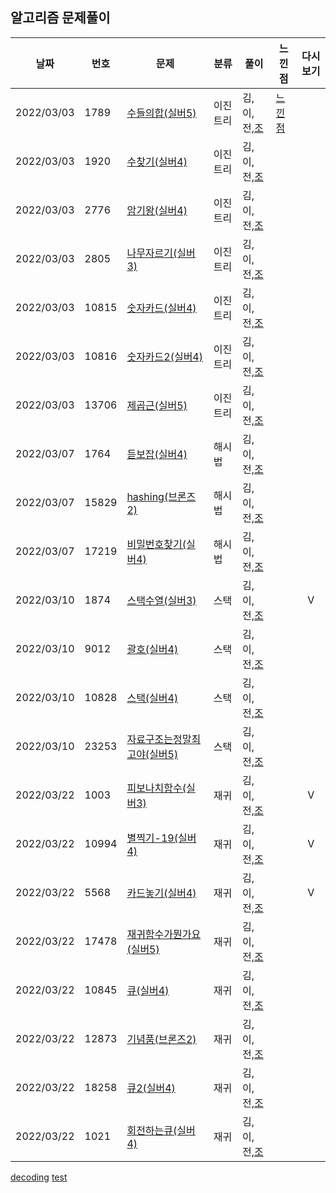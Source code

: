 ## 알고리즘 문제풀이 

날짜 | 번호 | 문제 | 분류 | 풀이 | 느낀점 | 다시보기
--- |--- |--- |--- |--- |--- |:---:|
2022/03/03 |  1789 | [수들의합(실버5)](https://www.acmicpc.net/problem/1789) | 이진트리 | 김,이,전,[조](../main/조우석/검색알고리즘/1789_수들의합.py) | [느낀점](../main/느낀점/느낀점.py) | 
2022/03/03 |  1920 | [수찾기(실버4)](https://www.acmicpc.net/problem/1920) | 이진트리 | 김,이,전,[조](../main/조우석/검색알고리즘/1920_수찾기.py) | | 
2022/03/03 |  2776 | [암기왕(실버4)](https://www.acmicpc.net/problem/2776) | 이진트리 | 김,이,전,[조](../main/조우석/검색알고리즘/2776_암기왕.py) | | 
2022/03/03 |  2805 | [나무자르기(실버3)](https://www.acmicpc.net/problem/2805) | 이진트리 | 김,이,전,[조](../main/조우석/검색알고리즘/2805_나무자르기.py) | | 
2022/03/03 |  10815 | [숫자카드(실버4)](https://www.acmicpc.net/problem/10815) | 이진트리 | 김,이,전,[조](../main/조우석/검색알고리즘/10815_숫자카드.py) | | 
2022/03/03 |  10816 | [숫자카드2(실버4)](https://www.acmicpc.net/problem/10816) | 이진트리 | 김,이,전,[조](../main/조우석/검색알고리즘/10816_숫자카드2.py) | | 
2022/03/03 |  13706 | [제곱근(실버5)](https://www.acmicpc.net/problem/13706) | 이진트리 | 김,이,전,[조](../main/조우석/검색알고리즘/13706_제곱근.py) | | 
2022/03/07 |  1764 | [듣보잡(실버4)](https://www.acmicpc.net/problem/1764) | 해시법 | 김,이,전,[조](../main/조우석/검색알고리즘/해쉬법/1764_듣보잡.PY) | | 
2022/03/07 |  15829 | [hashing(브론즈2)](https://www.acmicpc.net/problem/15829) | 해시법 | 김,이,전,[조](../main/조우석/검색알고리즘/해쉬법/15829_hashing.py) || 
2022/03/07 |  17219 | [비밀번호찾기(실버4)](https://www.acmicpc.net/problem/17219) | 해시법 | 김,이,전,[조](../main/조우석/검색알고리즘/해쉬법/17219_비밀번호찾기.py) || 
2022/03/10 |  1874 | [스택수열(실버3)](https://www.acmicpc.net/problem/1874) | 스택 | 김,이,전,[조](../main/조우석/스택과큐/1874_스택수열.py) | |V
2022/03/10 |  9012 | [괄호(실버4)](https://www.acmicpc.net/problem/9012) | 스택 | 김,이,전,[조](../main/조우석/스택과큐/9012_괄호.py) | | 
2022/03/10 |  10828 | [스택(실버4)](https://www.acmicpc.net/problem/10828) | 스택 | 김,이,전,[조](../main/조우석/스택과큐/10828_스택.py) | | 
2022/03/10 |  23253 | [자료구조는정말최고야(실버5)](https://www.acmicpc.net/problem/23253) | 스택 | 김,이,전,[조](../main/조우석/스택과큐/25253_자료구조는정말최고야.py) | | 
2022/03/22 |  1003 | [피보나치함수(실버3)](https://www.acmicpc.net/problem/1003) | 재귀 | 김,이,전,[조](../main/조우석/스택과큐/1003_피보나치함수.py) | | V
2022/03/22 |  10994 | [별찍기-19(실버4)](https://www.acmicpc.net/problem/10994) | 재귀 | 김,이,전,[조](../main/조우석/스택과큐/10994_별찍기_19.py) | | V
2022/03/22 |  5568 | [카드놓기(실버4)](https://www.acmicpc.net/problem/5568) | 재귀 | 김,이,전,[조](../main/조우석/스택과큐/5568_카드놓기.py) | | V
2022/03/22 |  17478 | [재귀함수가뭔가요(실버5)](https://www.acmicpc.net/problem/17478) | 재귀 | 김,이,전,[조](../main/조우석/스택과큐/17478_재귀함수가뭔가요.py) | | 
2022/03/22 |  10845  | [큐(실버4)](https://www.acmicpc.net/problem/10845) | 재귀 | 김,이,전,[조](../main/조우석/스택과큐/10845_큐.py) | | 
2022/03/22 |  12873 | [기념품(브론즈2)](https://www.acmicpc.net/problem/12873) | 재귀 | 김,이,전,[조](../main/조우석/스택과큐/12873_기념품.py) | | 
2022/03/22 |  18258 | [큐2(실버4)](https://www.acmicpc.net/problem/18258) | 재귀 | 김,이,전,[조](../main/조우석/스택과큐/18258_큐2.py) | | 
2022/03/22 |  1021 | [회전하는큐(실버4)](https://www.acmicpc.net/problem/1021) | 재귀 | 김,이,전,[조](../main/조우석/스택과큐/1021_회전하는큐.py.py) | | 

[decoding](https://meyerweb.com/eric/tools/dencoder/)
[test](주소)
